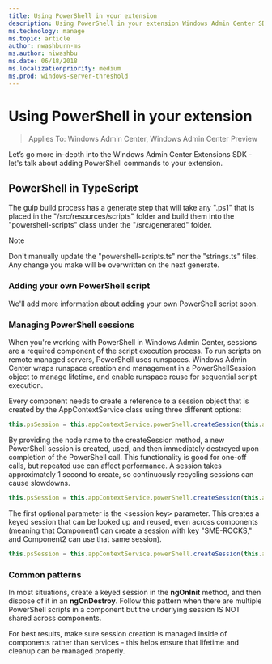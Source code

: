 ```yaml
---
title: Using PowerShell in your extension
description: Using PowerShell in your extension Windows Admin Center SDK (Project Honolulu)
ms.technology: manage
ms.topic: article
author: nwashburn-ms
ms.author: niwashbu
ms.date: 06/18/2018
ms.localizationpriority: medium
ms.prod: windows-server-threshold
---
```


# Using PowerShell in your extension #

>Applies To: Windows Admin Center, Windows Admin Center Preview

Let’s go more in-depth into the Windows Admin Center Extensions SDK - let's talk about adding PowerShell commands to your extension.

## PowerShell in TypeScript ##

The gulp build process has a generate step that will take any ".ps1" that is placed in the "/src/resources/scripts" folder and build them into the "powershell-scripts" class under the "/src/generated" folder.

>[!NOTE] 
> Don't manually update the "powershell-scripts.ts" nor the "strings.ts" files. Any change you make will be overwritten on the next generate.

### Adding your own PowerShell script ##

We'll add more information about adding your own PowerShell script soon.

### Managing PowerShell sessions ###

When you're working with PowerShell in Windows Admin Center, sessions are a required component of the script execution process. To run scripts on remote managed servers, PowerShell uses runspaces. Windows Admin Center wraps runspace creation and management in a PowerShellSession object to manage lifetime, and enable runspace reuse for sequential script execution.

Every component needs to create a reference to a session object that is created by the AppContextService class using three different options:
<!-- I don't 100% get this part - it looks like you're adding 3 arguments - nodeName, <session key>, and <PowerShellSessionRequestOptions>. I got that from looking at the examples, not the text. We need to rework those paras explaining. -->
``` ts
this.psSession = this.appContextService.powerShell.createSession(this.appContextService.activeConnection.nodeName);
```

By providing the node name to the createSession method, a new PowerShell session is created, used, and then immediately destroyed upon completion of the PowerShell call. This functionality is good for one-off calls, but repeated use can affect performance. A session takes approximately 1 second to create, so continuously recycling sessions can cause slowdowns.

``` ts
this.psSession = this.appContextService.powerShell.createSession(this.appContextService.activeConnection.nodeName, '<session key>');
```

The first optional parameter is the \<session key\> parameter. This creates a keyed session that can be looked up and reused, even across components (meaning that Component1 can create a session with key "SME-ROCKS," and Component2 can use that same session).  

``` ts
this.psSession = this.appContextService.powerShell.createSession(this.appContextService.activeConnection.nodeName, '<session key>', <PowerShellSessionRequestOptions>);
```
<!-- The second optional parameter is \<PowerShellSessionRequestOptions\> that does ... ? -->
### Common patterns ###

In most situations, create a keyed session in the **ngOnInit** method, and then dispose of it in an **ngOnDestroy**. Follow this pattern when there are multiple PowerShell scripts in a component but the underlying session IS NOT shared across components.

For best results, make sure session creation is managed inside of components rather than services - this helps ensure that lifetime and cleanup can be managed properly.